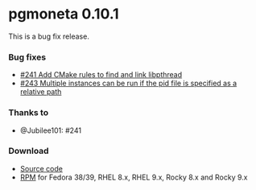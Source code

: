 # pgmoneta 0.10.1

This is a bug fix release.

### Bug fixes

* [#241 Add CMake rules to find and link libpthread](https://github.com/pgmoneta/pgmoneta/issues/241)
* [#243 Multiple instances can be run if the pid file is specified as a relative path](https://github.com/pgmoneta/pgmoneta/issues/243)

### Thanks to

* @Jubilee101: #241

### Download

* [Source code](https://github.com/pgmoneta/pgmoneta/releases/download/0.10.1/pgmoneta-0.10.1.tar.gz)
* [RPM](https://yum.postgresql.org) for Fedora 38/39, RHEL 8.x, RHEL 9.x, Rocky 8.x and Rocky 9.x
